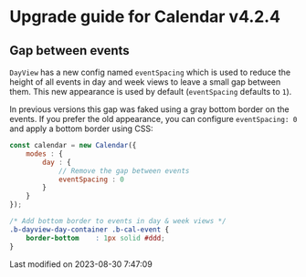 # Upgrade guide for Calendar v4.2.4

## Gap between events

`DayView` has a new config named `eventSpacing` which is used to reduce the height of all events in day and week views
to leave a small gap between them. This new appearance is used by default (`eventSpacing` defaults to `1`).

In previous versions this gap was faked using a gray bottom border on the events. If you prefer the old appearance, you 
can configure `eventSpacing: 0` and apply a bottom border using CSS:

```javascript
const calendar = new Calendar({
    modes : {
        day : {
            // Remove the gap between events
            eventSpacing : 0
        }
    }
});
```

```css
/* Add bottom border to events in day & week views */
.b-dayview-day-container .b-cal-event {
    border-bottom    : 1px solid #ddd;
}
```


<p class="last-modified">Last modified on 2023-08-30 7:47:09</p>